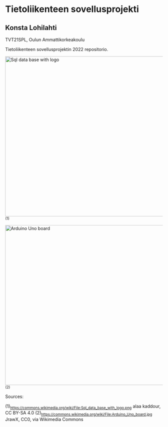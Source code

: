 # Tietoliikenteen sovellusprojekti
## Konsta Lohilahti
TVT21SPL, Oulun Ammattikorkeakoulu

Tietoliikenteen sovellusprojektin 2022 repositorio.

<a title="alaa kaddour, CC BY-SA 4.0 &lt;https://creativecommons.org/licenses/by-sa/4.0&gt;, via Wikimedia Commons" href="https://commons.wikimedia.org/wiki/File:Sql_data_base_with_logo.png"><img width="512" alt="Sql data base with logo" src="https://upload.wikimedia.org/wikipedia/commons/thumb/8/87/Sql_data_base_with_logo.png/512px-Sql_data_base_with_logo.png">
</a><sub> (1)</sub>

<a title="JrawX, CC0, via Wikimedia Commons" href="https://commons.wikimedia.org/wiki/File:Arduino_Uno_board.jpg"><img width="512" alt="Arduino Uno board" src="https://upload.wikimedia.org/wikipedia/commons/thumb/d/de/Arduino_Uno_board.jpg/512px-Arduino_Uno_board.jpg"></a><sub> (2)</sub>


Sources:

(1)<sub>https://commons.wikimedia.org/wiki/File:Sql_data_base_with_logo.png</sub> alaa kaddour, CC BY-SA 4.0
(2)<sub>https://commons.wikimedia.org/wiki/File:Arduino_Uno_board.jpg</sub> JrawX, CC0, via Wikimedia Commons
